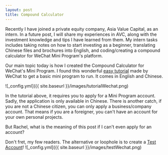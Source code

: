 ```yaml
---
layout: post
title: Compound Calculator
---
```


Recently I have joined a private equity company, Asia Value Capital, as an intern. In a future post, I will share my experiences in AVC, along with the investment knowledge and tips I have learned from them. My intern tasks includes taking notes on how to start investing as a beginner, translating Chinese files and brochures into English, and coding/creating a compound calculator for WeChat Mini Program's platform. 

Our main topic today is how I created the Compound Calculator for WeChat's Mini Program.
I found this wonderful [easy tutorial](https://developers.weixin.qq.com/miniprogram/en/dev/) made by WeChat to get a basic mini program to run. It comes in English and Chinese.

![_config.yml]({{ site.baseurl }}/images/tutorialWechat.png)

In the tutorial above, it requires you to apply for a Mini Program account. Sadly, the application is only available in Chinese. There is another catch, if you are not a Chinese citizen, you can only apply a business/company account. That means if you are a foreigner, you can't have an account for your own personal projects. 

But Rachel, what is the meaning of this post if I can't even apply for an account? 

Don't fret, my few readers. 
The alternative or loophole is to create a [Test Account](https://developers.weixin.qq.com/miniprogram/en/dev/devtools/sandbox.html?t=18111421)!
![_config.yml]({{ site.baseurl }}/images/testWechat.png)


